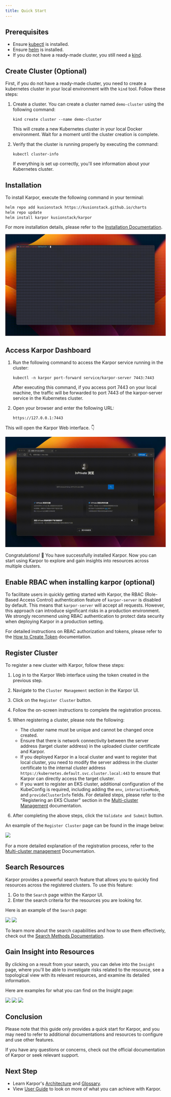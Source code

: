 ```yaml
---
title: Quick Start
---
```

## Prerequisites

* Ensure [kubectl](https://kubernetes.io/docs/tasks/tools/) is installed.
* Ensure [helm](https://helm.sh/docs/intro/install/) is installed.
* If you do not have a ready-made cluster, you still need a [kind](https://kind.sigs.k8s.io/docs/user/quick-start/#installation/).

## Create Cluster (Optional)

First, if you do not have a ready-made cluster, you need to create a kubernetes cluster in your local environment with the `kind` tool. Follow these steps:

1. Create a cluster. You can create a cluster named `demo-cluster` using the following command:
   ```shell
   kind create cluster --name demo-cluster
   ```

   This will create a new Kubernetes cluster in your local Docker environment. Wait for a moment until the cluster creation is complete.
2. Verify that the cluster is running properly by executing the command:
   ```shell
   kubectl cluster-info
   ```

   If everything is set up correctly, you'll see information about your Kubernetes cluster.

## Installation

To install Karpor, execute the following command in your terminal:

```shell
helm repo add kusionstack https://kusionstack.github.io/charts
helm repo update
helm install karpor kusionstack/karpor
```

For more installation details, please refer to the [Installation Documentation](2-installation.md).

![Install](./assets/2-installation/install.gif)

## Access Karpor Dashboard

1. Run the following command to access the Karpor service running in the cluster:
   ```shell
   kubectl -n karpor port-forward service/karpor-server 7443:7443
   ```

   After executing this command, if you access port 7443 on your local machine, the traffic will be forwarded to port 7443 of the karpor-server service in the Kubernetes cluster.
2. Open your browser and enter the following URL:
   ```shell
   https://127.0.0.1:7443 
   ```

This will open the Karpor Web interface. 👇

![Open in Browser](./assets/2-installation/open-in-browser.gif)

Congratulations! 🎉 You have successfully installed Karpor. Now you can start using Karpor to explore and gain insights into resources across multiple clusters.

## Enable RBAC when installing karpor (optional)

To facilitate users in quickly getting started with Karpor, the RBAC (Role-Based Access Control) authentication feature of `karpor-server` is disabled by default. This means that `karpor-server` will accept all requests. However, this approach can introduce significant risks in a production environment. We strongly recommend using RBAC authentication to protect data security when deploying Karpor in a production setting.

For detailed instructions on RBAC authorization and tokens, please refer to the [How to Create Token](../3-user-guide/1-how-to-create-token.md) documentation.

## Register Cluster

To register a new cluster with Karpor, follow these steps:

1. Log in to the Karpor Web interface using the token created in the previous step.
2. Navigate to the `Cluster Management` section in the Karpor UI.
3. Click on the `Register Cluster` button.
4. Follow the on-screen instructions to complete the registration process.

5. When registering a cluster, please note the following:

   - The cluster name must be unique and cannot be changed once created.
   - Ensure that there is network connectivity between the server address (target cluster address) in the uploaded cluster certificate and Karpor.
   - If you deployed Karpor in a local cluster and want to register that local cluster, you need to modify the server address in the cluster certificate to the internal cluster address `https://kubernetes.default.svc.cluster.local:443` to ensure that Karpor can directly access the target cluster.
   - If you want to register an EKS cluster, additional configuration of the KubeConfig is required, including adding the `env`, `interactiveMode`, and `provideClusterInfo` fields. For detailed steps, please refer to the "Registering an EKS Cluster" section in the [Multi-cluster Management](../3-user-guide/2-multi-cluster-management.md) documentation.

6. After completing the above steps, click the `Validate and Submit` button.

An example of the `Register Cluster` page can be found in the image below:

![](/karpor/assets/cluster-mng/cluster-mng-register-new-cluster.png)

For a more detailed explanation of the registration process, refer to the [Multi-cluster management](../3-user-guide/2-multi-cluster-management.md) Documentation.

## Search Resources

Karpor provides a powerful search feature that allows you to quickly find resources across the registered clusters. To use this feature:

1. Go to the `Search` page within the Karpor UI.
2. Enter the search criteria for the resources you are looking for.

Here is an example of the `Search` page:

![](/karpor/assets/search/search-auto-complete.png)
![](/karpor/assets/search/search-result.png)

To learn more about the search capabilities and how to use them effectively, check out the [Search Methods Documentation](../5-references/3-search-methods.md).

## Gain Insight into Resources

By clicking on a result from your search, you can delve into the `Insight` page, where you'll be able to investigate risks related to the resource, see a topological view with its relevant resources, and examine its detailed information.

Here are examples for what you can find on the Insight page:

![](/karpor/assets/insight/insight-home.png)
![](/karpor/assets/insight/insight-single-issue.png)
![](/karpor/assets/insight/insight-topology.png)

## Conclusion

Please note that this guide only provides a quick start for Karpor, and you may need to refer to additional documentations and resources to configure and use other features.

If you have any questions or concerns, check out the official documentation of Karpor or seek relevant support.

## Next Step

- Learn Karpor's [Architecture](../concepts/architecture) and [Glossary](../concepts/glossary).
- View [User Guide](../user-guide/multi-cluster-management) to look on more of what you can achieve with Karpor.
